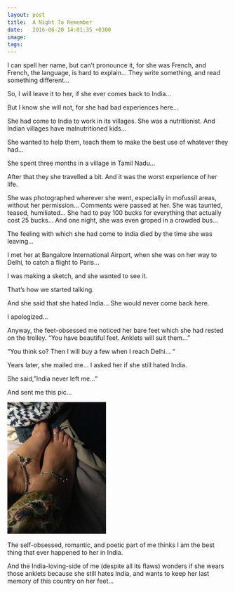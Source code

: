 ```yaml
---
layout: post
title:  A Night To Remember
date:   2016-06-20 14:01:35 +0300
image:  
tags:   
---
```


I can spell her name, but can’t pronounce it, for she was French, and French, the language, is hard to explain… They write something, and read something different…

So, I will leave it to her, if she ever comes back to India…

But I know she will not, for she had bad experiences here…

She had come to India to work in its villages. She was a nutritionist. And Indian villages have malnutritioned kids…

She wanted to help them, teach them to make the best use of whatever they had…

She spent three months in a village in Tamil Nadu…

After that they she travelled a bit. And it was the worst experience of her life.

She was photographed wherever she went, especially in mofussil areas, without her permission… Comments were passed at her. She was taunted, teased, humiliated… She had to pay 100 bucks for everything that actually cost 25 bucks… And one night, she was even groped in a crowded bus…

The feeling with which she had come to India died by the time she was leaving…

I met her at Bangalore International Airport, when she was on her way to Delhi, to catch a flight to Paris…

I was making a sketch, and she wanted to see it.

That’s how we started talking.

And she said that she hated India… She would never come back here.

I apologized…

Anyway, the feet-obsessed me noticed her bare feet which she had rested on the trolley. “You have beautiful feet. Anklets will suit them…”

“You think so? Then I will buy a few when I reach Delhi… “

Years later, she mailed me… I asked her if she still hated India.

She said,”India never left me…”

And sent me this pic…

![A Night To Remember](/assets/img/a-night-to-remember.jpg)


The self-obsessed, romantic, and poetic part of me thinks I am the best thing that ever happened to her in India.

And the India-loving-side of me (despite all its flaws) wonders if she wears those anklets because she still hates India, and wants to keep her last memory of this country on her feet…
